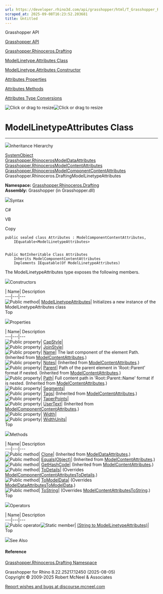 ```yaml
---
url: https://developer.rhino3d.com/api/grasshopper/html/T_Grasshopper_Rhinoceros_Drafting_ModelLinetype_Attributes.htm
scraped_at: 2025-09-08T16:23:52.203681
title: Untitled
---
```


Grasshopper API

[Grasshopper API](../html/723c01da-9986-4db2-8f53-6f3a7494df75.htm
"Grasshopper API")

[Grasshopper.Rhinoceros.Drafting](../html/N_Grasshopper_Rhinoceros_Drafting.htm
"Grasshopper.Rhinoceros.Drafting")

[ModelLinetype.Attributes
Class](../html/T_Grasshopper_Rhinoceros_Drafting_ModelLinetype_Attributes.htm
"ModelLinetype.Attributes Class")

[ModelLinetype.Attributes Constructor
](../html/M_Grasshopper_Rhinoceros_Drafting_ModelLinetype_Attributes__ctor.htm
"ModelLinetype.Attributes Constructor ")

[Attributes
Properties](../html/Properties_T_Grasshopper_Rhinoceros_Drafting_ModelLinetype_Attributes.htm
"Attributes Properties")

[Attributes
Methods](../html/Methods_T_Grasshopper_Rhinoceros_Drafting_ModelLinetype_Attributes.htm
"Attributes Methods")

[Attributes Type
Conversions](../html/Operators_T_Grasshopper_Rhinoceros_Drafting_ModelLinetype_Attributes.htm
"Attributes Type Conversions")

![Click or drag to resize](../icons/TocOpen.gif)![Click or drag to
resize](../icons/TocClose.gif)

# ModelLinetypeAttributes Class  
  
---  
  
![](../icons/SectionExpanded.png)Inheritance Hierarchy

[SystemObject](https://docs.microsoft.com/dotnet/api/system.object)  
[Grasshopper.RhinocerosModelDataAttributes](T_Grasshopper_Rhinoceros_ModelData_Attributes.htm)  
[Grasshopper.RhinocerosModelContentAttributes](T_Grasshopper_Rhinoceros_ModelContent_Attributes.htm)  
[Grasshopper.RhinocerosModelComponentContentAttributes](T_Grasshopper_Rhinoceros_ModelComponentContent_Attributes.htm)  
Grasshopper.Rhinoceros.DraftingModelLinetypeAttributes  

**Namespace:**
[Grasshopper.Rhinoceros.Drafting](N_Grasshopper_Rhinoceros_Drafting.htm)  
**Assembly:** Grasshopper (in Grasshopper.dll)

![](../icons/SectionExpanded.png)Syntax

C#

VB

Copy

    
    
    public sealed class Attributes : ModelComponentContentAttributes, 
    	IEquatable<ModelLinetypeAttributes>
    
    
    Public NotInheritable Class Attributes
    	Inherits ModelComponentContentAttributes
    	Implements IEquatable(Of ModelLinetypeAttributes)

The ModelLinetypeAttributes type exposes the following members.

![](../icons/SectionExpanded.png)Constructors

| Name| Description  
---|---|---  
![Public method](../icons/pubmethod.gif)|
[ModelLinetypeAttributes](M_Grasshopper_Rhinoceros_Drafting_ModelLinetype_Attributes__ctor.htm)|
Initializes a new instance of the ModelLinetypeAttributes class  
Top

![](../icons/SectionExpanded.png)Properties

| Name| Description  
---|---|---  
![Public property](../icons/pubproperty.gif)|
[CapStyle](P_Grasshopper_Rhinoceros_Drafting_ModelLinetype_Attributes_CapStyle.htm)|  
![Public property](../icons/pubproperty.gif)|
[JoinStyle](P_Grasshopper_Rhinoceros_Drafting_ModelLinetype_Attributes_JoinStyle.htm)|  
![Public property](../icons/pubproperty.gif)|
[Name](P_Grasshopper_Rhinoceros_ModelContent_Attributes_Name.htm)|  The last
component of the element Path.  (Inherited from
[ModelContentAttributes](T_Grasshopper_Rhinoceros_ModelContent_Attributes.htm).)  
![Public property](../icons/pubproperty.gif)|
[Notes](P_Grasshopper_Rhinoceros_ModelContent_Attributes_Notes.htm)|
(Inherited from
[ModelContentAttributes](T_Grasshopper_Rhinoceros_ModelContent_Attributes.htm).)  
![Public property](../icons/pubproperty.gif)|
[Parent](P_Grasshopper_Rhinoceros_ModelContent_Attributes_Parent.htm)|  Path
of the parent element in 'Root::Parent' format if nested.  (Inherited from
[ModelContentAttributes](T_Grasshopper_Rhinoceros_ModelContent_Attributes.htm).)  
![Public property](../icons/pubproperty.gif)|
[Path](P_Grasshopper_Rhinoceros_ModelContent_Attributes_Path.htm)|  Full
content path in 'Root::Parent::Name' format if is nested.  (Inherited from
[ModelContentAttributes](T_Grasshopper_Rhinoceros_ModelContent_Attributes.htm).)  
![Public property](../icons/pubproperty.gif)|
[Segments](P_Grasshopper_Rhinoceros_Drafting_ModelLinetype_Attributes_Segments.htm)|  
![Public property](../icons/pubproperty.gif)|
[Tags](P_Grasshopper_Rhinoceros_ModelContent_Attributes_Tags.htm)|  (Inherited
from
[ModelContentAttributes](T_Grasshopper_Rhinoceros_ModelContent_Attributes.htm).)  
![Public property](../icons/pubproperty.gif)|
[TaperPoints](P_Grasshopper_Rhinoceros_Drafting_ModelLinetype_Attributes_TaperPoints.htm)|  
![Public property](../icons/pubproperty.gif)|
[UserText](P_Grasshopper_Rhinoceros_ModelComponentContent_Attributes_UserText.htm)|
(Inherited from
[ModelComponentContentAttributes](T_Grasshopper_Rhinoceros_ModelComponentContent_Attributes.htm).)  
![Public property](../icons/pubproperty.gif)|
[Width](P_Grasshopper_Rhinoceros_Drafting_ModelLinetype_Attributes_Width.htm)|  
![Public property](../icons/pubproperty.gif)|
[WidthUnits](P_Grasshopper_Rhinoceros_Drafting_ModelLinetype_Attributes_WidthUnits.htm)|  
Top

![](../icons/SectionExpanded.png)Methods

| Name| Description  
---|---|---  
![Public method](../icons/pubmethod.gif)|
[Clone](M_Grasshopper_Rhinoceros_ModelData_Attributes_Clone.htm)|  (Inherited
from
[ModelDataAttributes](T_Grasshopper_Rhinoceros_ModelData_Attributes.htm).)  
![Public method](../icons/pubmethod.gif)|
[Equals(Object)](M_Grasshopper_Rhinoceros_ModelContent_Attributes_Equals.htm)|
(Inherited from
[ModelContentAttributes](T_Grasshopper_Rhinoceros_ModelContent_Attributes.htm).)  
![Public method](../icons/pubmethod.gif)|
[GetHashCode](M_Grasshopper_Rhinoceros_ModelContent_Attributes_GetHashCode.htm)|
(Inherited from
[ModelContentAttributes](T_Grasshopper_Rhinoceros_ModelContent_Attributes.htm).)  
![Public method](../icons/pubmethod.gif)|
[ToDetails](M_Grasshopper_Rhinoceros_Drafting_ModelLinetype_Attributes_ToDetails.htm)|
(Overrides
[ModelComponentContentAttributesToDetails](M_Grasshopper_Rhinoceros_ModelComponentContent_Attributes_ToDetails.htm).)  
![Public method](../icons/pubmethod.gif)|
[ToModelData](M_Grasshopper_Rhinoceros_Drafting_ModelLinetype_Attributes_ToModelData.htm)|
(Overrides
[ModelDataAttributesToModelData](M_Grasshopper_Rhinoceros_ModelData_Attributes_ToModelData.htm).)  
![Public method](../icons/pubmethod.gif)|
[ToString](M_Grasshopper_Rhinoceros_Drafting_ModelLinetype_Attributes_ToString.htm)|
(Overrides
[ModelContentAttributesToString](M_Grasshopper_Rhinoceros_ModelContent_Attributes_ToString.htm).)  
Top

![](../icons/SectionExpanded.png)Operators

| Name| Description  
---|---|---  
![Public operator](../icons/puboperator.gif)![Static
member](../icons/static.gif)| [(String to
ModelLinetypeAttributes)](M_Grasshopper_Rhinoceros_Drafting_ModelLinetype_Attributes_op_Implicit.htm)|  
Top

![](../icons/SectionExpanded.png)See Also

#### Reference

[Grasshopper.Rhinoceros.Drafting
Namespace](N_Grasshopper_Rhinoceros_Drafting.htm)

Grasshopper for Rhino 8.22.25217.12450 (2025-08-05)  
Copyright © 2009-2025 Robert McNeel & Associates

[Report wishes and bugs at
discourse.mcneel.com](https://discourse.mcneel.com/c/grasshopper)

